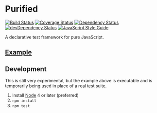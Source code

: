 # Purified
[![Build Status](https://travis-ci.org/nickmccurdy/purified.svg?branch=master)](https://travis-ci.org/nickmccurdy/purified)
[![Coverage Status](https://coveralls.io/repos/github/nickmccurdy/purified/badge.svg?branch=master)](https://coveralls.io/github/nickmccurdy/purified?branch=master)
[![Dependency Status](https://david-dm.org/nickmccurdy/purified.svg)](https://david-dm.org/nickmccurdy/purified)
[![devDependency Status](https://david-dm.org/nickmccurdy/purified/dev-status.svg)](https://david-dm.org/nickmccurdy/purified/?type=dev)
[![JavaScript Style Guide](https://img.shields.io/badge/code%20style-standard-brightgreen.svg)](http://standardjs.com/)

A declarative test framework for pure JavaScript.

## [Example](./src/example.js)

## Development
This is still very experimental, but the example above is executable and is temporarily being used in place of a real test suite.

1. Install [Node](https://nodejs.org/en/download/) 4 or later (preferred)
2. `npm install`
3. `npm test`
